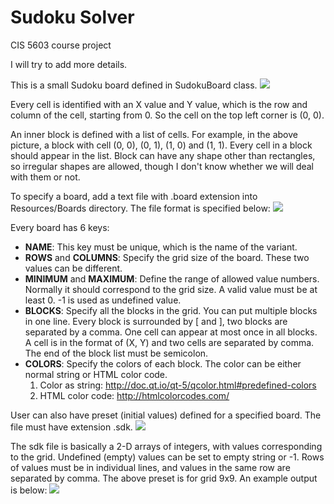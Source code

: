 # Sudoku Solver
CIS 5603 course project

I will try to add more details.

This is a small Sudoku board defined in SudokuBoard class.
<img src="https://github.com/autopear/Sudoku-Solver/blob/master/Documents/Images/001.png">

Every cell is identified with an X value and Y value, which is the row and column of the cell, starting from 0. So the cell on the top left corner is (0, 0).

An inner block is defined with a list of cells. For example, in the above picture, a block with cell (0, 0), (0, 1), (1, 0) and (1, 1). Every cell in a block should appear in the list. Block can have any shape other than rectangles, so irregular shapes are allowed, though I don't know whether we will deal with them or not.

To specify a board, add a text file with .board extension into Resources/Boards directory. The file format is specified below:
<img src="https://github.com/autopear/Sudoku-Solver/blob/master/Documents/Images/02.png">

Every board has 6 keys:<ul>
<li><b>NAME</b>: This key must be unique, which is the name of the variant.</li>
<li><b>ROWS</b> and <b>COLUMNS</b>: Specify the grid size of the board. These two values can be different.</li>
<li><b>MINIMUM</b> and <b>MAXIMUM</b>: Define the range of allowed value numbers. Normally it should correspond to the grid size. A valid value must be at least 0. -1 is used as undefined value.</li>
<li><b>BLOCKS</b>: Specify all the blocks in the grid. You can put multiple blocks in one line. Every block is surrounded by [ and ], two blocks are separated by a comma. One cell can appear at most once in all blocks. A cell is in the format of (X, Y) and two cells are separated by comma. The end of the block list must be semicolon.</li>
<li><b>COLORS</b>: Specify the colors of each block. The color can be either normal string or HTML color code.<ol>
  <li>Color as string: <a href="http://doc.qt.io/qt-5/qcolor.html#predefined-colors" target="_blank">http://doc.qt.io/qt-5/qcolor.html#predefined-colors</a></li>
  <li>HTML color code: <a href="http://htmlcolorcodes.com/" target="_blank">http://htmlcolorcodes.com/</a></li>
</ol></li>
</ul>

User can also have preset (initial values) defined for a specified board. The file must have extension .sdk.
<img src="https://github.com/autopear/Sudoku-Solver/blob/master/Documents/Images/03.png">

The sdk file is basically a 2-D arrays of integers, with values corresponding to the grid. Undefined (empty) values can be set to empty string or -1. Rows of values must be in individual lines, and values in the same row are separated by comma. The above preset is for grid 9x9. An example output is below:
<img src="https://github.com/autopear/Sudoku-Solver/blob/master/Bin/Preview_9x9_Presets.png">
